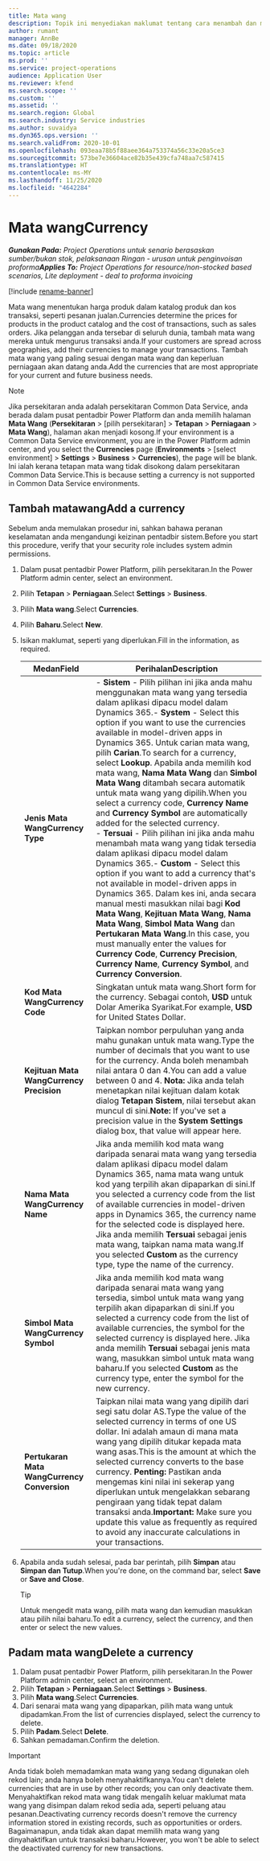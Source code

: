 ```yaml
---
title: Mata wang
description: Topik ini menyediakan maklumat tentang cara menambah dan mengalih keluar jenis mata wang dalam Project Operations.
author: rumant
manager: AnnBe
ms.date: 09/18/2020
ms.topic: article
ms.prod: ''
ms.service: project-operations
audience: Application User
ms.reviewer: kfend
ms.search.scope: ''
ms.custom: ''
ms.assetid: ''
ms.search.region: Global
ms.search.industry: Service industries
ms.author: suvaidya
ms.dyn365.ops.version: ''
ms.search.validFrom: 2020-10-01
ms.openlocfilehash: 093eaa78b5f88aee364a753374a56c33e20a5ce3
ms.sourcegitcommit: 573be7e36604ace82b35e439cfa748aa7c587415
ms.translationtype: HT
ms.contentlocale: ms-MY
ms.lasthandoff: 11/25/2020
ms.locfileid: "4642284"
---
```

# <a name="currency"></a><span data-ttu-id="8508e-103">Mata wang</span><span class="sxs-lookup"><span data-stu-id="8508e-103">Currency</span></span>

<span data-ttu-id="8508e-104">_**Gunakan Pada:** Project Operations untuk senario berasaskan sumber/bukan stok, pelaksanaan Ringan - urusan untuk penginvoisan proforma_</span><span class="sxs-lookup"><span data-stu-id="8508e-104">_**Applies To:** Project Operations for resource/non-stocked based scenarios, Lite deployment - deal to proforma invoicing_</span></span>

[!include [rename-banner](~/includes/cc-data-platform-banner.md)]

<span data-ttu-id="8508e-105">Mata wang menentukan harga produk dalam katalog produk dan kos transaksi, seperti pesanan jualan.</span><span class="sxs-lookup"><span data-stu-id="8508e-105">Currencies determine the prices for products in the product catalog and the cost of transactions, such as sales orders.</span></span> <span data-ttu-id="8508e-106">Jika pelanggan anda tersebar di seluruh dunia, tambah mata wang mereka untuk mengurus transaksi anda.</span><span class="sxs-lookup"><span data-stu-id="8508e-106">If your customers are spread across geographies, add their currencies to manage your transactions.</span></span> <span data-ttu-id="8508e-107">Tambah mata wang yang paling sesuai dengan mata wang dan keperluan perniagaan akan datang anda.</span><span class="sxs-lookup"><span data-stu-id="8508e-107">Add the currencies that are most appropriate for your current and future business needs.</span></span>  

> [!NOTE]
> <span data-ttu-id="8508e-108">Jika persekitaran anda adalah persekitaran Common Data Service, anda berada dalam pusat pentadbir Power Platform dan anda memilih halaman **Mata Wang** (**Persekitaran** > [pilih persekitaran] > **Tetapan** > **Perniagaan** > **Mata Wang**), halaman akan menjadi kosong.</span><span class="sxs-lookup"><span data-stu-id="8508e-108">If your environment is a Common Data Service environment, you are in the Power Platform admin center, and you select the **Currencies** page (**Environments** > [select environment] > **Settings** > **Business** > **Currencies**), the page will be blank.</span></span> <span data-ttu-id="8508e-109">Ini ialah kerana tetapan mata wang tidak disokong dalam persekitaran Common Data Service.</span><span class="sxs-lookup"><span data-stu-id="8508e-109">This is because setting a currency is not supported in Common Data Service environments.</span></span>

## <a name="add-a-currency"></a><span data-ttu-id="8508e-110">Tambah matawang</span><span class="sxs-lookup"><span data-stu-id="8508e-110">Add a currency</span></span>  
<span data-ttu-id="8508e-111">Sebelum anda memulakan prosedur ini, sahkan bahawa peranan keselamatan anda mengandungi keizinan pentadbir sistem.</span><span class="sxs-lookup"><span data-stu-id="8508e-111">Before you start this procedure, verify that your security role includes system admin permissions.</span></span> 

1. <span data-ttu-id="8508e-112">Dalam pusat pentadbir Power Platform, pilih persekitaran.</span><span class="sxs-lookup"><span data-stu-id="8508e-112">In the Power Platform admin center, select an environment.</span></span> 
2. <span data-ttu-id="8508e-113">Pilih **Tetapan** > **Perniagaan**.</span><span class="sxs-lookup"><span data-stu-id="8508e-113">Select **Settings** > **Business**.</span></span>
3. <span data-ttu-id="8508e-114">Pilih **Mata wang**.</span><span class="sxs-lookup"><span data-stu-id="8508e-114">Select **Currencies**.</span></span>  
4. <span data-ttu-id="8508e-115">Pilih **Baharu**.</span><span class="sxs-lookup"><span data-stu-id="8508e-115">Select **New**.</span></span>  
5. <span data-ttu-id="8508e-116">Isikan maklumat, seperti yang diperlukan.</span><span class="sxs-lookup"><span data-stu-id="8508e-116">Fill in the information, as required.</span></span>  


   |          <span data-ttu-id="8508e-117">Medan</span><span class="sxs-lookup"><span data-stu-id="8508e-117">Field</span></span>          |                                                                                                                                                                                                                                                                                                                                                                            <span data-ttu-id="8508e-118">Perihalan</span><span class="sxs-lookup"><span data-stu-id="8508e-118">Description</span></span>                                                                                                                                                                                                                                                                                                                                                                            |
   |-------------------------|-------------------------------------------------------------------------------------------------------------------------------------------------------------------------------------------------------------------------------------------------------------------------------------------------------------------------------------------------------------------------------------------------------------------------------------------------------------------------------------------------------------------------------------------------------------------------------------------------------------------------------------------------------------------------------------------------------------------------------------------------------------------|
   |    <span data-ttu-id="8508e-119">**Jenis Mata Wang**</span><span class="sxs-lookup"><span data-stu-id="8508e-119">**Currency Type**</span></span>    | <span data-ttu-id="8508e-120">- **Sistem** - Pilih pilihan ini jika anda mahu menggunakan mata wang yang tersedia dalam aplikasi dipacu model dalam Dynamics 365.</span><span class="sxs-lookup"><span data-stu-id="8508e-120">- **System** - Select this option if you want to use the currencies available in model-driven apps in Dynamics 365.</span></span> <span data-ttu-id="8508e-121">Untuk carian mata wang, pilih **Carian**.</span><span class="sxs-lookup"><span data-stu-id="8508e-121">To search for a currency,  select **Lookup**.</span></span> <span data-ttu-id="8508e-122">Apabila anda memilih kod mata wang, **Nama Mata Wang** dan **Simbol Mata Wang** ditambah secara automatik untuk mata wang yang dipilih.</span><span class="sxs-lookup"><span data-stu-id="8508e-122">When you select a currency code, **Currency Name** and **Currency Symbol** are automatically added for the selected currency.</span></span><br /><span data-ttu-id="8508e-123">- **Tersuai** - Pilih pilihan ini jika anda mahu menambah mata wang yang tidak tersedia dalam aplikasi dipacu model dalam Dynamics 365.</span><span class="sxs-lookup"><span data-stu-id="8508e-123">- **Custom** - Select this option if you want to add a currency that's not available in model-driven apps in Dynamics 365.</span></span> <span data-ttu-id="8508e-124">Dalam kes ini, anda secara manual mesti masukkan nilai bagi **Kod Mata Wang**, **Kejituan Mata Wang**, **Nama Mata Wang**, **Simbol Mata Wang** dan **Pertukaran Mata Wang**.</span><span class="sxs-lookup"><span data-stu-id="8508e-124">In this case, you must manually enter the values for **Currency Code**, **Currency Precision**, **Currency Name**, **Currency Symbol**, and **Currency Conversion**.</span></span> |
   |    <span data-ttu-id="8508e-125">**Kod Mata Wang**</span><span class="sxs-lookup"><span data-stu-id="8508e-125">**Currency Code**</span></span>    |                                                                                                                                                                                                                                                                                                                                            <span data-ttu-id="8508e-126">Singkatan untuk mata wang.</span><span class="sxs-lookup"><span data-stu-id="8508e-126">Short form for the currency.</span></span> <span data-ttu-id="8508e-127">Sebagai contoh, **USD** untuk Dolar Amerika Syarikat.</span><span class="sxs-lookup"><span data-stu-id="8508e-127">For example, **USD** for United States Dollar.</span></span>                                                                                                                                                                                                                                                                                                                                            |
   | <span data-ttu-id="8508e-128">**Kejituan Mata Wang**</span><span class="sxs-lookup"><span data-stu-id="8508e-128">**Currency Precision**</span></span>  |                                                                                                                                                                                  <span data-ttu-id="8508e-129">Taipkan nombor perpuluhan yang anda mahu gunakan untuk mata wang.</span><span class="sxs-lookup"><span data-stu-id="8508e-129">Type the number of decimals that you want to use for the currency.</span></span>  <span data-ttu-id="8508e-130">Anda boleh menambah nilai antara 0 dan 4.</span><span class="sxs-lookup"><span data-stu-id="8508e-130">You can add a value between 0 and 4.</span></span> <span data-ttu-id="8508e-131">**Nota:**  Jika anda telah menetapkan nilai kejituan dalam kotak dialog **Tetapan Sistem**, nilai tersebut akan muncul di sini.</span><span class="sxs-lookup"><span data-stu-id="8508e-131">**Note:**  If you've set a precision value in the **System Settings** dialog box, that value will appear here.</span></span>                                                                                                                                                                                  |
   |    <span data-ttu-id="8508e-132">**Nama Mata Wang**</span><span class="sxs-lookup"><span data-stu-id="8508e-132">**Currency Name**</span></span>    |                                                                                                                                                                                                                                         <span data-ttu-id="8508e-133">Jika anda memilih kod mata wang daripada senarai mata wang yang tersedia dalam aplikasi dipacu model dalam Dynamics 365, nama mata wang untuk kod yang terpilih akan dipaparkan di sini.</span><span class="sxs-lookup"><span data-stu-id="8508e-133">If you selected a currency code from the list of available currencies in model-driven apps in Dynamics 365, the currency name for the selected code is displayed here.</span></span> <span data-ttu-id="8508e-134">Jika anda memilih **Tersuai** sebagai jenis mata wang, taipkan nama mata wang.</span><span class="sxs-lookup"><span data-stu-id="8508e-134">If you selected **Custom** as the currency type, type the name of the currency.</span></span>                                                                                                                                                                                                                                          |
   |   <span data-ttu-id="8508e-135">**Simbol Mata Wang**</span><span class="sxs-lookup"><span data-stu-id="8508e-135">**Currency Symbol**</span></span>   |                                                                                                                                                                                                                                                                      <span data-ttu-id="8508e-136">Jika anda memilih kod mata wang daripada senarai mata wang yang tersedia, simbol untuk mata wang yang terpilih akan dipaparkan di sini.</span><span class="sxs-lookup"><span data-stu-id="8508e-136">If you selected a currency code from the list of available currencies, the symbol for the selected currency is displayed here.</span></span> <span data-ttu-id="8508e-137">Jika anda memilih **Tersuai** sebagai jenis mata wang, masukkan simbol untuk mata wang baharu.</span><span class="sxs-lookup"><span data-stu-id="8508e-137">If you selected **Custom** as the currency type, enter the symbol for the new currency.</span></span>                                                                                                                                                                                                                                                                       |
   | <span data-ttu-id="8508e-138">**Pertukaran Mata Wang**</span><span class="sxs-lookup"><span data-stu-id="8508e-138">**Currency Conversion**</span></span> |                                                                                                                                                                                                                                     <span data-ttu-id="8508e-139">Taipkan nilai mata wang yang dipilih dari segi satu dolar AS.</span><span class="sxs-lookup"><span data-stu-id="8508e-139">Type the value of the selected currency in terms of one US dollar.</span></span> <span data-ttu-id="8508e-140">Ini adalah amaun di mana mata wang yang dipilih ditukar kepada mata wang asas.</span><span class="sxs-lookup"><span data-stu-id="8508e-140">This is the amount at which the selected currency converts to the base currency.</span></span> <span data-ttu-id="8508e-141">**Penting:**  Pastikan anda mengemas kini nilai ini sekerap yang diperlukan untuk mengelakkan sebarang pengiraan yang tidak tepat dalam transaksi anda.</span><span class="sxs-lookup"><span data-stu-id="8508e-141">**Important:**  Make sure you update this value as frequently as required to avoid any inaccurate calculations in your transactions.</span></span>                                                                                                                                                                                                                                      |


6. <span data-ttu-id="8508e-142">Apabila anda sudah selesai, pada bar perintah, pilih **Simpan** atau **Simpan dan Tutup**.</span><span class="sxs-lookup"><span data-stu-id="8508e-142">When you're done, on the command bar, select **Save** or **Save and Close**.</span></span>  

   > [!TIP]
   >  <span data-ttu-id="8508e-143">Untuk mengedit mata wang, pilih mata wang dan kemudian masukkan atau pilih nilai baharu.</span><span class="sxs-lookup"><span data-stu-id="8508e-143">To edit a currency, select the currency, and then enter or select the new values.</span></span>  

## <a name="delete-a-currency"></a><span data-ttu-id="8508e-144">Padam mata wang</span><span class="sxs-lookup"><span data-stu-id="8508e-144">Delete a currency</span></span>  

1. <span data-ttu-id="8508e-145">Dalam pusat pentadbir Power Platform, pilih persekitaran.</span><span class="sxs-lookup"><span data-stu-id="8508e-145">In the Power Platform admin center, select an environment.</span></span> 
2. <span data-ttu-id="8508e-146">Pilih **Tetapan** > **Perniagaan**.</span><span class="sxs-lookup"><span data-stu-id="8508e-146">Select **Settings** > **Business**.</span></span>
3. <span data-ttu-id="8508e-147">Pilih **Mata wang**.</span><span class="sxs-lookup"><span data-stu-id="8508e-147">Select **Currencies**.</span></span>  
4. <span data-ttu-id="8508e-148">Dari senarai mata wang yang dipaparkan, pilih mata wang untuk dipadamkan.</span><span class="sxs-lookup"><span data-stu-id="8508e-148">From the list of currencies displayed, select the currency to delete.</span></span>  
5. <span data-ttu-id="8508e-149">Pilih **Padam**.</span><span class="sxs-lookup"><span data-stu-id="8508e-149">Select **Delete**.</span></span>  
6. <span data-ttu-id="8508e-150">Sahkan pemadaman.</span><span class="sxs-lookup"><span data-stu-id="8508e-150">Confirm the deletion.</span></span>  

> [!IMPORTANT]
>  <span data-ttu-id="8508e-151">Anda tidak boleh memadamkan mata wang yang sedang digunakan oleh rekod lain; anda hanya boleh menyahaktifkannya.</span><span class="sxs-lookup"><span data-stu-id="8508e-151">You can't delete currencies that are in use by other records; you can only deactivate them.</span></span> <span data-ttu-id="8508e-152">Menyahaktifkan rekod mata wang tidak mengalih keluar maklumat mata wang yang disimpan dalam rekod sedia ada, seperti peluang atau pesanan.</span><span class="sxs-lookup"><span data-stu-id="8508e-152">Deactivating currency records doesn't remove the currency information stored in existing records, such as opportunities or orders.</span></span> <span data-ttu-id="8508e-153">Bagaimanapun, anda tidak akan dapat memilih mata wang yang dinyahaktifkan untuk transaksi baharu.</span><span class="sxs-lookup"><span data-stu-id="8508e-153">However, you won't be able to select the deactivated currency for new transactions.</span></span>  
